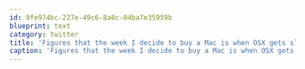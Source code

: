 ```yaml
---
id: 9fe974bc-227e-49c6-8a0c-04ba7e35959b
blueprint: text
category: twitter
title: 'Figures that the week I decide to buy a Mac is when OSX gets slammed by malware.'
caption: 'Figures that the week I decide to buy a Mac is when OSX gets slammed by malware.'
---
```

